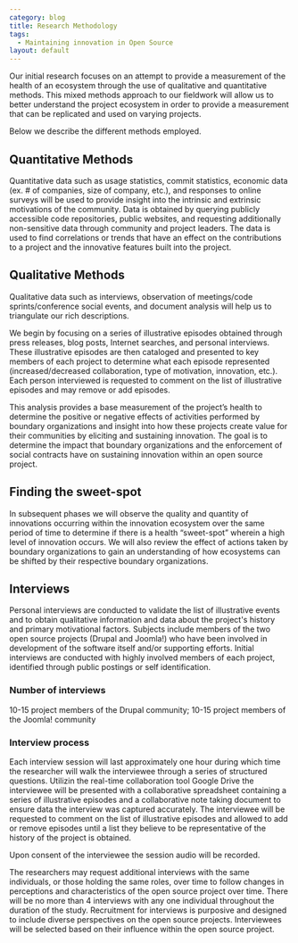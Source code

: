 ```yaml
---
category: blog
title: Research Methodology
tags:
  - Maintaining innovation in Open Source
layout: default
---
```

Our initial research focuses on an attempt to provide a measurement of the health of an ecosystem through the use of qualitative and quantitative methods. This mixed methods approach to our fieldwork will allow us to better understand the project ecosystem in order to provide a measurement that can be replicated and used on varying projects. 

Below we describe the different methods employed.

<h2>Quantitative Methods</h2>
Quantitative data such as usage statistics, commit statistics, economic data (ex. # of companies, size of company, etc.), and responses to online surveys will be used to provide insight into the intrinsic and extrinsic motivations of the community. Data is obtained by querying publicly accessible code repositories, public websites, and requesting additionally non-sensitive data through community and project leaders. The data is used to find correlations or trends that have an effect on the contributions to a project and the innovative features built into the project. 

<h2>Qualitative Methods</h2>
Qualitative data such as interviews, observation of meetings/code sprints/conference social events, and document analysis will help us to triangulate our rich descriptions. 

We begin by focusing on a series of illustrative episodes obtained through press releases, blog posts, Internet searches, and personal interviews. These illustrative episodes are then cataloged and presented to key members of each project to determine what each episode represented (increased/decreased collaboration, type of motivation, innovation, etc.). Each person interviewed is requested to comment on the list of illustrative episodes and may remove or add episodes. 

 This analysis provides a base measurement of the project’s health to determine the positive or negative effects of activities performed by boundary organizations and insight into how these projects create value for their communities by eliciting and sustaining innovation. The goal is to determine the impact that boundary organizations and the enforcement of social contracts have on sustaining innovation within an open source project.

<h2>Finding the sweet-spot</h2>
In subsequent phases we will observe the quality and quantity of innovations occurring within the innovation ecosystem over the same period of time to determine if there is a health “sweet-spot” wherein a high level of innovation occurs. We will also review the effect of actions taken by boundary organizations to gain an understanding of how ecosystems can be shifted by their respective boundary organizations.

<h2>Interviews</h2>
Personal interviews are conducted to validate the list of illustrative events and to obtain qualitative information and data about the project's history and primary motivational factors. Subjects include members of the two open source projects (Drupal and Joomla!) who have been involved in development of the software itself and/or supporting efforts.  Initial interviews are conducted with highly involved members of each project, identified through public postings or self identification.

<h3>Number of interviews</h3>
10-15 project members of the Drupal community;
10-15 project members of the Joomla! community

<h3>Interview process</h3>
Each interview session will last approximately one hour during which time the researcher will walk the interviewee through a series of structured questions. Utilizin the real-time collaboration tool Google Drive the interviewee will be presented with a collaborative spreadsheet containing a series of illustrative episodes and a collaborative note taking document to ensure data the interview was captured accurately. The interviewee will be requested to comment on the list of illustrative episodes and allowed to add or remove episodes until a list they believe to be representative of the history of the project is obtained. 

Upon consent of the interviewee the session audio will be recorded. 
 
The researchers may request additional interviews with the same individuals, or those holding the same roles, over time to follow changes in perceptions and characteristics of the open source project over time.  There will be no more than 4 interviews with any one individual throughout the duration of the study.
Recruitment for interviews is purposive and designed to include diverse perspectives on the open source projects.  Interviewees will be selected based on their influence within the open source project.  
